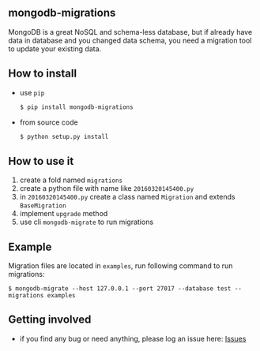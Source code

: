 mongodb-migrations
------------------

MongoDB is a great NoSQL and schema-less database, but if already have data in database and you changed data schema, you need a migration tool to update your existing data.

## How to install

* use `pip`

    ```bash
    $ pip install mongodb-migrations
    ```

* from source code

    ```bash
    $ python setup.py install
    ```

## How to use it

1. create a fold named `migrations`
2. create a python file with name like `20160320145400.py`
3. in `20160320145400.py` create a class named `Migration` and extends `BaseMigration`
4. implement `upgrade` method
5. use cli `mongodb-migrate` to run migrations

## Example

Migration files are located in `examples`, run following command to run migrations:

```
$ mongodb-migrate --host 127.0.0.1 --port 27017 --database test --migrations examples
```

## Getting involved

* if you find any bug or need anything, please log an issue here: [Issues](https://github.com/DoubleCiti/mongodb-migrations/issues)